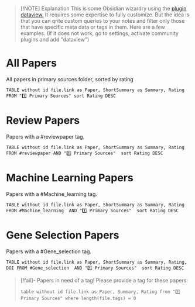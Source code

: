 
> [!NOTE] Explanation
> This is some Obsidian wizardry using the [plugin dataview.](https://github.com/blacksmithgu/obsidian-dataview) It requires some expertise to fully customize. But the idea is that you can qrite custom queries to your notes and filter only those that have specific meta data or tags in them. Here are a few examples. (If it does not work, go to settings, activate community plugins and add "dataview")

# All Papers
All papers in primary sources folder, sorted by rating

```dataview
TABLE without id file.link as Paper, ShortSummary as Summary, Rating FROM "1️⃣ Primary Sources" sort Rating DESC
```

# Review Papers
Papers with a #reviewpaper tag.

```dataview
TABLE without id file.link as Paper, ShortSummary as Summary, Rating FROM #reviewpaper AND "1️⃣ Primary Sources"  sort Rating DESC
```


# Machine Learning Papers
Papers with a #Machine_learning   tag.

```dataview
TABLE without id file.link as Paper, ShortSummary as Summary, Rating FROM #Machine_learning  AND "1️⃣ Primary Sources"  sort Rating DESC
```


# Gene Selection Papers
Papers with a #Gene_selection  tag.

```dataview
TABLE without id file.link as Paper, ShortSummary as Summary, Rating, DOI FROM #Gene_selection  AND "1️⃣ Primary Sources"  sort Rating DESC
```


> [!fail]- Papers in need of a tag!
> Please provide a tag for these papers: 
> ```dataview
> table without id file.link as Paper, Summary, Rating from "1️⃣ Primary Sources" where length(file.tags) = 0
> ```
